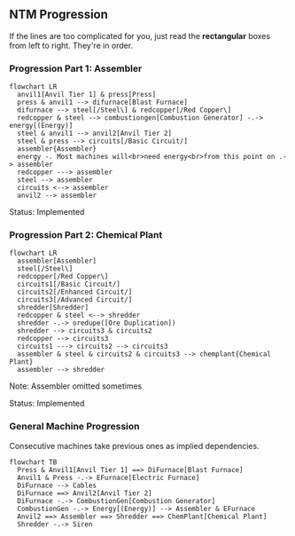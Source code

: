 ## NTM Progression

If the lines are too complicated for you, just read the **rectangular** boxes from left to right. They're in order.

### Progression Part 1: Assembler

```mermaid
flowchart LR
  anvil1[Anvil Tier 1] & press[Press]
  press & anvil1 --> difurnace[Blast Furnace]
  difurnace --> steel[/Steel\] & redcopper[/Red Copper\]
  redcopper & steel --> combustiongen[Combustion Generator] -.-> energy[(Energy)]
  steel & anvil1 --> anvil2[Anvil Tier 2]
  steel & press --> circuits[/Basic Circuit/]
  assembler{Assembler}
  energy -. Most machines will<br>need energy<br>from this point on .-> assembler
  redcopper ---> assembler
  steel --> assembler
  circuits <--> assembler
  anvil2 --> assembler
```

Status: Implemented

### Progression Part 2: Chemical Plant

```mermaid
flowchart LR
  assembler[Assembler]
  steel[/Steel\]
  redcopper[/Red Copper\]
  circuits1[/Basic Circuit/]
  circuits2[/Enhanced Circuit/]
  circuits3[/Advanced Circuit/]
  shredder[Shredder]
  redcopper & steel <--> shredder
  shredder -.-> oredupe([Ore Duplication])
  shredder --> circuits3 & circuits2
  redcopper --> circuits3
  circuits1 ---> circuits2 --> circuits3
  assembler & steel & circuits2 & circuits3 --> chemplant{Chemical Plant}
  assembler --> shredder
```
Note: Assembler omitted sometimes

Status: Implemented

### General Machine Progression

Consecutive machines take previous ones as implied dependencies.

```mermaid
flowchart TB
  Press & Anvil1[Anvil Tier 1] ==> DiFurnace[Blast Furnace]
  Anvil1 & Press -.-> EFurnace[Electric Furnace]
  DiFurnace --> Cables
  DiFurnace ==> Anvil2[Anvil Tier 2]
  DiFurnace -.-> CombustionGen[Combustion Generator]
  CombustionGen -.-> Energy[(Energy)] --> Assembler & EFurnace
  Anvil2 ==> Assembler ==> Shredder ==> ChemPlant[Chemical Plant]
  Shredder -.-> Siren
```
